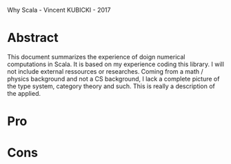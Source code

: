 Why Scala - Vincent KUBICKI - 2017

# Abstract

This document summarizes the experience of doign numerical computations in Scala. It is based on my experience coding this library. I will not include external ressources or researches. Coming from a math / physics background and not a CS background, I lack a complete picture of the type system, category theory and such. This is really a description of the applied.

# Pro

# Cons